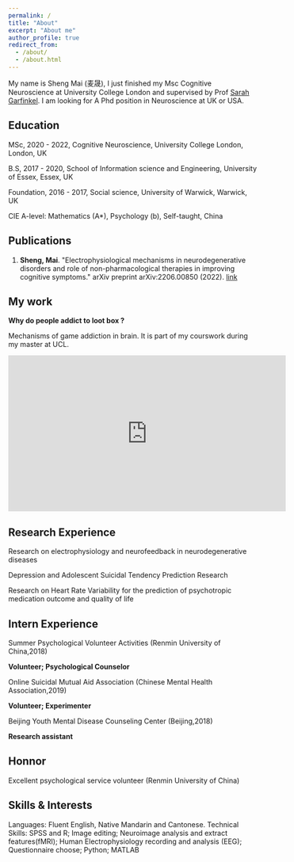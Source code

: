 ```yaml
---
permalink: /
title: "About"
excerpt: "About me"
author_profile: true
redirect_from: 
  - /about/
  - /about.html
---
```


My name is Sheng Mai (麦晟), I just finished my Msc Cognitive Neuroscience at University College London and supervised by Prof [Sarah Garfinkel](https://www.ucl.ac.uk/icn/sarah-garfinkel). I am looking for A Phd position in Neuroscience at UK or USA.

## Education 

MSc, 2020 - 2022, Cognitive Neuroscience, University College London, London, UK

B.S, 2017 - 2020, School of Information science and Engineering, University of Essex, Essex, UK

Foundation, 2016 - 2017, Social science, University of Warwick, Warwick, UK

CIE A-level: Mathematics (A*), Psychology (b), Self-taught, China

## Publications

1. **Sheng, Mai**. "Electrophysiological mechanisms in neurodegenerative disorders and role of non-pharmacological therapies in improving cognitive symptoms." arXiv preprint arXiv:2206.00850 (2022). [link](https://arxiv.org/abs/2206.00850)

## My work

**Why do people addict to loot box ?**

 Mechanisms of game addiction in brain. 
 It is part of my courswork during my master at UCL.
 
<center>
  
<iframe width="560" height="315" src="https://www.youtube.com/embed/LXbxsOTjcqo" title="Why do people addict to loot box ?" frameborder="0" allow="accelerometer; autoplay; clipboard-write; encrypted-media; gyroscope; picture-in-picture" allowfullscreen></iframe>
  
</center>

## Research Experience

Research on electrophysiology and neurofeedback in neurodegenerative diseases

Depression and Adolescent Suicidal Tendency Prediction Research

Research on Heart Rate Variability for the prediction of psychotropic medication outcome and quality of life

## Intern Experience
Summer Psychological Volunteer Activities (Renmin University of China,2018)   

**Volunteer; Psychological Counselor**

Online Suicidal Mutual Aid Association (Chinese Mental Health Association,2019)

**Volunteer; Experimenter**

Beijing Youth Mental Disease Counseling Center (Beijing,2018)

**Research assistant**

## Honnor 
Excellent psychological service volunteer (Renmin University of China)      

## Skills & Interests
Languages: Fluent English, Native Mandarin and Cantonese.
Technical Skills: SPSS and R; Image editing; Neuroimage analysis and extract features(fMRI); Human Electrophysiology recording and analysis (EEG); Questionnaire choose; Python; MATLAB
